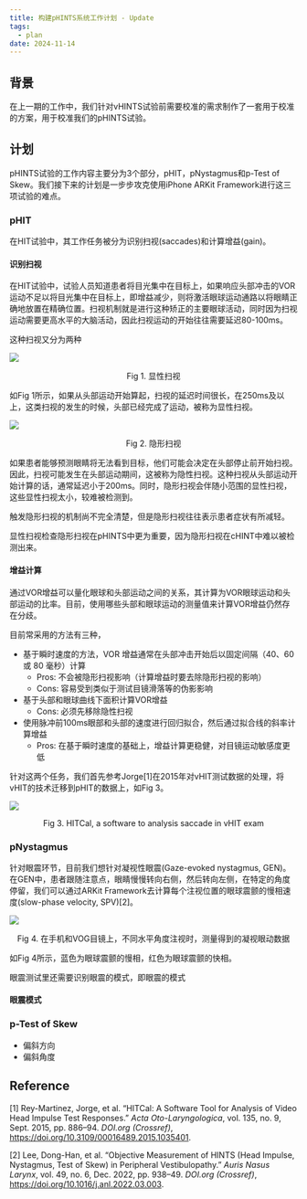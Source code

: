 ```yaml
---
title: 构建pHINTS系统工作计划 - Update
tags:
  - plan
date: 2024-11-14
---
```

## 背景

在上一期的工作中，我们针对vHINTS试验前需要校准的需求制作了一套用于校准的方案，用于校准我们的pHINTS试验。

## 计划

pHINTS试验的工作内容主要分为3个部分，pHIT，pNystagmus和p-Test of Skew。我们接下来的计划是一步步攻克使用iPhone ARKit Framework进行这三项试验的难点。

### pHIT

在HIT试验中，其工作任务被分为识别扫视(saccades)和计算增益(gain)。

#### 识别扫视

在HIT试验中，试验人员知道患者将目光集中在目标上，如果响应头部冲击的VOR运动不足以将目光集中在目标上，即增益减少，则将激活眼球运动通路以将眼睛正确地放置在精确位置。扫视机制就是进行这种矫正的主要眼球活动，同时因为扫视运动需要更高水平的大脑活动，因此扫视运动的开始往往需要延迟80-100ms。

这种扫视又分为两种

![](research_career/MSc_FYP/attachments/Pasted%20image%2020241114103632.png)
<center>Fig 1. 显性扫视</center>

如Fig 1所示，如果从头部运动开始算起，扫视的延迟时间很长，在250ms及以上，这类扫视的发生的时候，头部已经完成了运动，被称为显性扫视。

![](research_career/MSc_FYP/attachments/Pasted%20image%2020241114103921.png)
<center>Fig 2. 隐形扫视</center>

如果患者能够预测眼睛将无法看到目标，他们可能会决定在头部停止前开始扫视。因此，扫视可能发生在头部运动期间，这被称为隐性扫视。这种扫视从头部运动开始计算的话，通常延迟小于200ms。同时，隐形扫视会伴随小范围的显性扫视，这些显性扫视太小，较难被检测到。

触发隐形扫视的机制尚不完全清楚，但是隐形扫视往往表示患者症状有所减轻。

显性扫视检查隐形扫视在pHINTS中更为重要，因为隐形扫视在cHINT中难以被检测出来。

#### 增益计算

通过VOR增益可以量化眼球和头部运动之间的关系，其计算为VOR眼球运动和头部运动的比率。目前，使用哪些头部和眼球运动的测量值来计算VOR增益仍然存在分歧。

目前常采用的方法有三种，

* 基于瞬时速度的方法，VOR 增益通常在头部冲击开始后以固定间隔（40、60 或 80 毫秒）计算
	* Pros: 不会被隐形扫视影响（计算增益时要去除隐形扫视的影响）
	* Cons: 容易受到类似于测试目镜滑落等的伪影影响
* 基于头部和眼球曲线下面积计算VOR增益
	* Cons: 必须先移除隐性扫视
* 使用脉冲前100ms眼部和头部的速度进行回归拟合，然后通过拟合线的斜率计算增益
	* Pros: 在基于瞬时速度的基础上，增益计算更稳健，对目镜运动敏感度更低


针对这两个任务，我们首先参考Jorge[1]在2015年对vHIT测试数据的处理，将vHIT的技术迁移到pHIT的数据上，如Fig 3。

![](research_career/MSc_FYP/attachments/7a24a52ac4cecf113ee8328a7d624b4c.png)
<center>Fig 3. HITCal, a software to analysis saccade in vHIT exam</center>


### pNystagmus

针对眼震环节，目前我们想针对凝视性眼震(Gaze-evoked nystagmus, GEN)。在GEN中，患者跟随注意点，眼睛慢慢转向右侧，然后转向左侧，在特定的角度停留，我们可以通过ARKit Framework去计算每个注视位置的眼球震颤的慢相速度(slow-phase velocity, SPV)[2]。

![](research_career/MSc_FYP/attachments/Pasted%20image%2020241114153125.png)
<center>Fig 4. 在手机和VOG目镜上，不同水平角度注视时，测量得到的凝视眼动数据</center>

如Fig 4所示，蓝色为眼球震颤的慢相，红色为眼球震颤的快相。

眼震测试里还需要识别眼震的模式，即眼震的模式

#### 眼震模式




### p-Test of Skew

* 偏斜方向
* 偏斜角度

## Reference

[1] Rey-Martinez, Jorge, et al. “HITCal: A Software Tool for Analysis of Video Head Impulse Test Responses.” _Acta Oto-Laryngologica_, vol. 135, no. 9, Sept. 2015, pp. 886–94. _DOI.org (Crossref)_, https://doi.org/10.3109/00016489.2015.1035401.

[2] Lee, Dong-Han, et al. “Objective Measurement of HINTS (Head Impulse, Nystagmus, Test of Skew) in Peripheral Vestibulopathy.” _Auris Nasus Larynx_, vol. 49, no. 6, Dec. 2022, pp. 938–49. _DOI.org (Crossref)_, https://doi.org/10.1016/j.anl.2022.03.003.